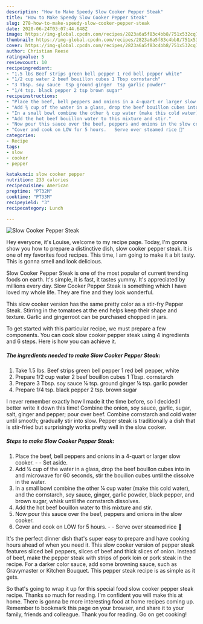 ```yaml
---
description: "How to Make Speedy Slow Cooker Pepper Steak"
title: "How to Make Speedy Slow Cooker Pepper Steak"
slug: 278-how-to-make-speedy-slow-cooker-pepper-steak
date: 2020-06-24T03:07:44.648Z
image: https://img-global.cpcdn.com/recipes/2823a6a5f83c4bb8/751x532cq70/slow-cooker-pepper-steak-recipe-main-photo.jpg
thumbnail: https://img-global.cpcdn.com/recipes/2823a6a5f83c4bb8/751x532cq70/slow-cooker-pepper-steak-recipe-main-photo.jpg
cover: https://img-global.cpcdn.com/recipes/2823a6a5f83c4bb8/751x532cq70/slow-cooker-pepper-steak-recipe-main-photo.jpg
author: Christian Reese
ratingvalue: 5
reviewcount: 10
recipeingredient:
- "1.5 lbs Beef strips green bell pepper 1 red bell pepper white"
- "1/2 cup water 2 beef bouillon cubes 1 Tbsp cornstarch"
- "3 Tbsp. soy sauce  tsp ground ginger  tsp garlic powder"
- "1/4 tsp. black pepper 2 tsp brown sugar"
recipeinstructions:
- "Place the beef, bell peppers and onions in a 4-quart or larger slow cooker.   Set aside."
- "Add ¼ cup of the water in a glass, drop the beef bouillon cubes into in and microwave for 60 seconds, stir the bouillon cubes until the dissolve in the water."
- "In a small bowl combine the other ¼ cup water (make this cold water), and the cornstarch, soy sauce, ginger, garlic powder, black pepper, and brown sugar, whisk until the cornstarch dissolves."
- "Add the hot beef bouillon water to this mixture and stir."
- "Now pour this sauce over the beef, peppers and onions in the slow cooker."
- "Cover and cook on LOW for 5 hours.   Serve over steamed rice 🍚"
categories:
- Recipe
tags:
- slow
- cooker
- pepper

katakunci: slow cooker pepper 
nutrition: 233 calories
recipecuisine: American
preptime: "PT32M"
cooktime: "PT33M"
recipeyield: "3"
recipecategory: Lunch

---
```



![Slow Cooker Pepper Steak](https://img-global.cpcdn.com/recipes/2823a6a5f83c4bb8/751x532cq70/slow-cooker-pepper-steak-recipe-main-photo.jpg)

Hey everyone, it's Louise, welcome to my recipe page. Today, I'm gonna show you how to prepare a distinctive dish, slow cooker pepper steak. It is one of my favorites food recipes. This time, I am going to make it a bit tasty. This is gonna smell and look delicious.

Slow Cooker Pepper Steak is one of the most popular of current trending foods on earth. It's simple, it is fast, it tastes yummy. It's appreciated by millions every day. Slow Cooker Pepper Steak is something which I have loved my whole life. They are fine and they look wonderful.

This slow cooker version has the same pretty color as a stir-fry Pepper Steak. Stirring in the tomatoes at the end helps keep their shape and texture. Garlic and gingerroot can be purchased chopped in jars.


To get started with this particular recipe, we must prepare a few components. You can cook slow cooker pepper steak using 4 ingredients and 6 steps. Here is how you can achieve it.

<!--inarticleads1-->

##### The ingredients needed to make Slow Cooker Pepper Steak:

1. Take 1.5 lbs. Beef strips green bell pepper 1 red bell pepper, white
1. Prepare 1/2 cup water 2 beef bouillon cubes 1 Tbsp. cornstarch
1. Prepare 3 Tbsp. soy sauce ¼ tsp. ground ginger ¼ tsp. garlic powder
1. Prepare 1/4 tsp. black pepper 2 tsp. brown sugar


I never remember exactly how I made it the time before, so I decided I better write it down this time! Combine the onion, soy sauce, garlic, sugar, salt, ginger and pepper; pour over beef. Combine cornstarch and cold water until smooth; gradually stir into slow. Pepper steak is traditionally a dish that is stir-fried but surprisingly works pretty well in the slow cooker. 

<!--inarticleads2-->

##### Steps to make Slow Cooker Pepper Steak:

1. Place the beef, bell peppers and onions in a 4-quart or larger slow cooker.  -  - Set aside.
1. Add ¼ cup of the water in a glass, drop the beef bouillon cubes into in and microwave for 60 seconds, stir the bouillon cubes until the dissolve in the water.
1. In a small bowl combine the other ¼ cup water (make this cold water), and the cornstarch, soy sauce, ginger, garlic powder, black pepper, and brown sugar, whisk until the cornstarch dissolves.
1. Add the hot beef bouillon water to this mixture and stir.
1. Now pour this sauce over the beef, peppers and onions in the slow cooker.
1. Cover and cook on LOW for 5 hours.  -  - Serve over steamed rice 🍚


It&#39;s the perfect dinner dish that&#39;s super easy to prepare and have cooking hours ahead of when you need it. This slow cooker version of pepper steak features sliced bell peppers, slices of beef and thick slices of onion. Instead of beef, make the pepper steak with strips of pork loin or pork steak in the recipe. For a darker color sauce, add some browning sauce, such as Gravymaster or Kitchen Bouquet. This pepper steak recipe is as simple as it gets. 

So that's going to wrap it up for this special food slow cooker pepper steak recipe. Thanks so much for reading. I'm confident you will make this at home. There is gonna be more interesting food at home recipes coming up. Remember to bookmark this page on your browser, and share it to your family, friends and colleague. Thank you for reading. Go on get cooking!
